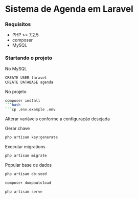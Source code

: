 # Sistema de Agenda em Laravel

### Requisitos
- PHP >= 7.2.5
- composer
- MySQL

### Startando o projeto
No MySQL
```bash
CREATE USER laravel
CREATE DATABASE agenda
```

No projeto
```bash
composer install
```bash
```cp .env.example .env
```

Alterar variáveis conforme a configuração desejada

Gerar chave
```bash
php artisan key:generate
```

Executar migrations
```bash
php artisan migrate
```

Popular base de dados
```bash
php artisan db:seed
```
```bash
composer dumpautoload
```
```bash
php artisan serve
```
